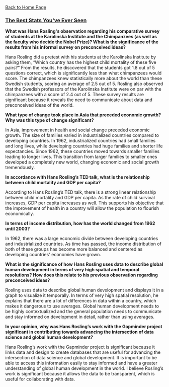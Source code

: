 [Back to Home Page](https://grace-yoon1.github.io/DATA150/)

### [The Best Stats You've Ever Seen](https://www.ted.com/talks/hans_rosling_the_best_stats_you_ve_ever_seen?language=en)

**What was Hans Rosling's observation regarding his comparative survey of students at the Karolinska Institute and the Chimpanzees (as well as the faculty who decide the Nobel Prize)? What is the significance of the results from his informal survey on preconceived ideas?**

Hans Rosling did a pretest with his students at the Karolinska Institute by asking them, “Which country has the highest child mortality of these five pairs?” From the results, he discovered that the students got 1.8 out of 5 questions correct, which is significantly less than what chimpanzees would score. The chimpanzees knew statistically more about the world than these Swedish students, scoring an average of 2.5 out of 5. Rosling also observed that the Swedish professors of the Karolinska Institute were on par with the chimpanzees with a score of 2.4 out of 5. These survey results are significant because it reveals the need to communicate about data and preconceived ideas of the world.


**What type of change took place in Asia that preceded economic growth? Why was this type of change significant?**

In Asia, improvement in health and social change preceded economic growth. The size of families varied in industrialized countries compared to developing countries. In 1962, industrialized countries had small families and long lives, while developing countries had huge families and shorter life expectancies. Since 1962, these countries moved towards smaller families leading to longer lives. This transition from larger families to smaller ones developed a completely new world, changing economic and social growth tremendously. 


**In accordance with Hans Rosling’s TED talk, what is the relationship between child mortality and GDP per capita?**

According to Hans Rosling’s TED talk, there is a strong linear relationship between child mortality and GDP per capita. As the rate of child survival increases, GDP per capita increases as well. This supports his objective that the improvement of health in a country will allow the population to flourish economically. 


**In terms of income distribution, how has the world changed from 1962 until 2003?**
 
In 1962, there was a large economic divide between developing countries and industrialized countries. As time has passed, the income distribution of both of these groups has become more balanced and centered as developing countries' economies have grown.


**What is the significance of how Hans Rosling uses data to describe global human development in terms of very high spatial and temporal resolutions? How does this relate to his previous observation regarding preconceived ideas?**


Rosling uses data to describe global human development and displays it in a graph to visualize it temporally. In terms of very high spatial resolution, he explains that there are a lot of differences in data within a country, which makes it dangerous to use averages. Global human development needs to be highly contextualized and the general population needs to communicate and stay informed on development in detail, rather than using averages.

**In your opinion, why was Hans Rosling’s work with the Gapminder project significant in contributing towards advancing the intersection of data science and global human development?**

Hans Rosling’s work with the Gapminder project is significant because it links data and design to create databases that are useful for advancing the intersection of data science and global development. It is important to be able to access this information easily to stay informed and have a greater understanding of global human development in the world. I believe Rosling’s work is significant because it allows the data to be transparent, which is useful for collaborating with data. 
